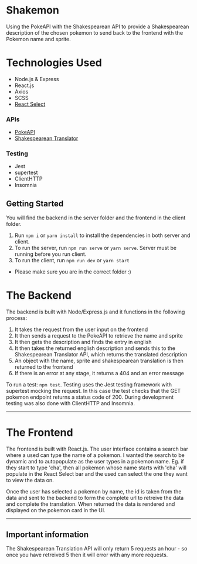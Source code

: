 # Shakemon
Using the PokeAPI with the Shakespearean API to provide a Shakespearean description of the chosen pokemon to send back to the frontend with the Pokemon name and sprite.

# Technologies Used
- Node.js & Express
- React.js
- Axios
- SCSS
- [React Select](https://react-select.com/home)

### APIs
- [PokeAPI](https://pokeapi.co/)
- [Shakespearean Translator](https://funtranslations.com/api/shakespeare)

### Testing
- Jest
- supertest
- ClientHTTP
- Insomnia

## Getting Started
You will find the backend in the server folder and the frontend in the client folder. 

1. Run `npm i` or `yarn install` to install the dependencies in both server and client. 
2. To run the server, run `npm run serve` or `yarn serve`. Server must be running before you run client.
3. To run the client, run `npm run dev` or `yarn start`
* Please make sure you are in the correct folder :)

# The Backend
The backend is built with Node/Express.js and it functions in the following process: 
1. It takes the request from the user input on the frontend
2. It then sends a request to the PokeAPI to retrieve the name and sprite
4. It then gets the description and finds the entry in english
5. It then takes the returned english description and sends this to the Shakespearean Translator API, which returns the translated description
6. An object with the name, sprite and shakespearean translation is then returned to the frontend
7. If there is an error at any stage, it returns a 404 and an error message

To run a test: `npm test`. Testing uses the Jest testing framework with supertest mocking the request. In this case the test checks that the GET pokemon endpoint returns a status code of 200. During development testing was also done with ClientHTTP and Insomnia. 

<hr/>

# The Frontend
The frontend is built with React.js. The user interface contains a search bar where a used can type the name of a pokemon. I wanted the search to be dynamic and to autopopulate as the user types in a pokemon name. Eg. if they start to type 'cha', then all pokemon whose name starts with 'cha' will populate in the React Select bar and the used can select the one they want to view the data on.

Once the user has selected a pokemon by name, the id is taken from the data and sent to the backend to form the complete url to retreive the data and complete the translation. When returned the data is rendered and displayed on the pokemon card in the UI. 

<hr/>

## Important information
The Shakespearean Translation API will only return 5 requests an hour - so once you have retreived 5 then it will error with any more requests. 

